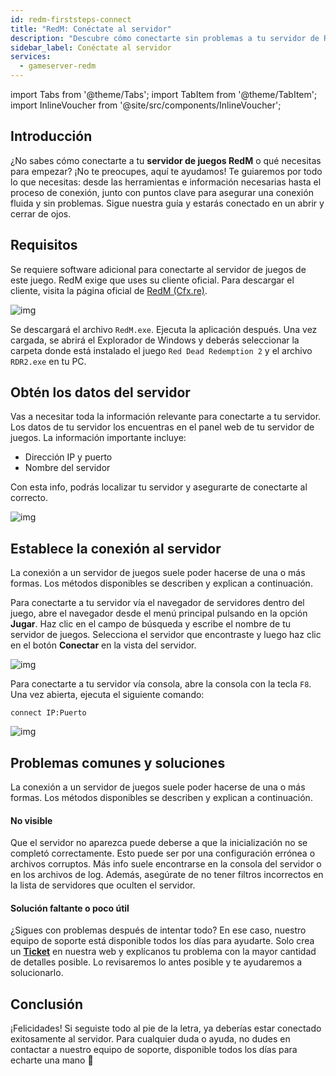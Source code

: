 ```yaml
---
id: redm-firststeps-connect
title: "RedM: Conéctate al servidor"
description: "Descubre cómo conectarte sin problemas a tu servidor de RedM y asegura una experiencia de juego fluida → Aprende más ahora"
sidebar_label: Conéctate al servidor
services:
  - gameserver-redm
---
```


import Tabs from '@theme/Tabs';
import TabItem from '@theme/TabItem';
import InlineVoucher from '@site/src/components/InlineVoucher';


## Introducción
¿No sabes cómo conectarte a tu **servidor de juegos RedM** o qué necesitas para empezar? ¡No te preocupes, aquí te ayudamos! Te guiaremos por todo lo que necesitas: desde las herramientas e información necesarias hasta el proceso de conexión, junto con puntos clave para asegurar una conexión fluida y sin problemas. Sigue nuestra guía y estarás conectado en un abrir y cerrar de ojos.

<InlineVoucher />


## Requisitos

Se requiere software adicional para conectarte al servidor de juegos de este juego. RedM exige que uses su cliente oficial. Para descargar el cliente, visita la página oficial de [RedM (Cfx.re)](https://redm.net/).

![img](https://screensaver01.zap-hosting.com/index.php/s/7NRnjo2PdgQPKP3/download)

Se descargará el archivo `RedM.exe`. Ejecuta la aplicación después. Una vez cargada, se abrirá el Explorador de Windows y deberás seleccionar la carpeta donde está instalado el juego `Red Dead Redemption 2` y el archivo `RDR2.exe` en tu PC.



## Obtén los datos del servidor

Vas a necesitar toda la información relevante para conectarte a tu servidor. Los datos de tu servidor los encuentras en el panel web de tu servidor de juegos. La información importante incluye:

- Dirección IP y puerto
- Nombre del servidor

Con esta info, podrás localizar tu servidor y asegurarte de conectarte al correcto.

![img](https://screensaver01.zap-hosting.com/index.php/s/9wWySCZdiHQt8Sj/preview)

## Establece la conexión al servidor

La conexión a un servidor de juegos suele poder hacerse de una o más formas. Los métodos disponibles se describen y explican a continuación.

<Tabs>
    <TabItem value="connect_solution_server_browser_ingame" label="Navegador de servidores (En juego)" default>

Para conectarte a tu servidor vía el navegador de servidores dentro del juego, abre el navegador desde el menú principal pulsando en la opción **Jugar**. Haz clic en el campo de búsqueda y escribe el nombre de tu servidor de juegos. Selecciona el servidor que encontraste y luego haz clic en el botón **Conectar** en la vista del servidor.

![img](https://screensaver01.zap-hosting.com/index.php/s/kZqRygE8m9P9HLJ/download)

</TabItem>



<TabItem value="connect_solution3" label="Consola (En juego)">

Para conectarte a tu servidor vía consola, abre la consola con la tecla `F8`. Una vez abierta, ejecuta el siguiente comando:

```
connect IP:Puerto
```

![img](https://screensaver01.zap-hosting.com/index.php/s/n864XaxYmG5fSGi/preview)

</TabItem>
</Tabs>



## Problemas comunes y soluciones

La conexión a un servidor de juegos suele poder hacerse de una o más formas. Los métodos disponibles se describen y explican a continuación.

#### No visible

Que el servidor no aparezca puede deberse a que la inicialización no se completó correctamente. Esto puede ser por una configuración errónea o archivos corruptos. Más info suele encontrarse en la consola del servidor o en los archivos de log. Además, asegúrate de no tener filtros incorrectos en la lista de servidores que oculten el servidor.

#### Solución faltante o poco útil

¿Sigues con problemas después de intentar todo? En ese caso, nuestro equipo de soporte está disponible todos los días para ayudarte. Solo crea un **[Ticket](https://zap-hosting.com/en/customer/support/)** en nuestra web y explícanos tu problema con la mayor cantidad de detalles posible. Lo revisaremos lo antes posible y te ayudaremos a solucionarlo.



## Conclusión

¡Felicidades! Si seguiste todo al pie de la letra, ya deberías estar conectado exitosamente al servidor. Para cualquier duda o ayuda, no dudes en contactar a nuestro equipo de soporte, disponible todos los días para echarte una mano 🙂




<InlineVoucher />
